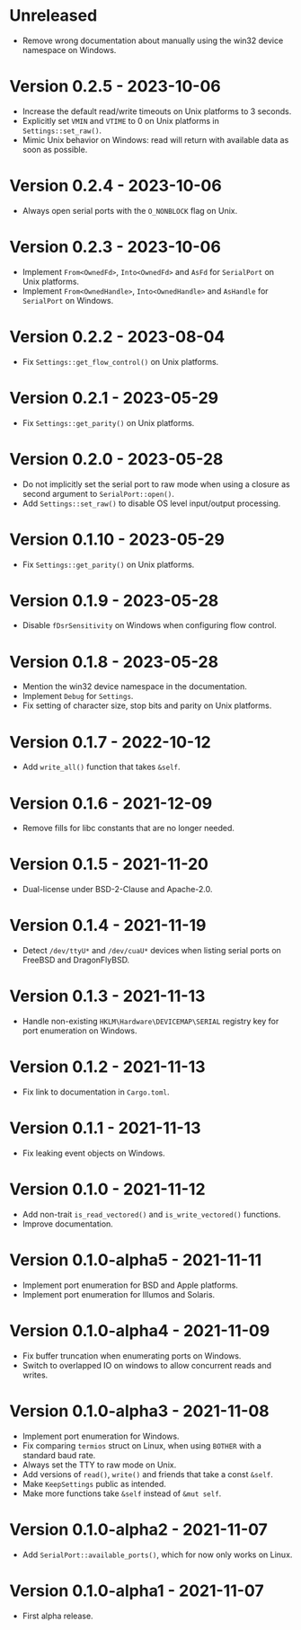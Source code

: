 # Unreleased
- Remove wrong documentation about manually using the win32 device namespace on Windows.

# Version 0.2.5 - 2023-10-06
- Increase the default read/write timeouts on Unix platforms to 3 seconds.
- Explicitly set `VMIN` and `VTIME` to 0 on Unix platforms in `Settings::set_raw()`.
- Mimic Unix behavior on Windows: read will return with available data as soon as possible.

# Version 0.2.4 - 2023-10-06
- Always open serial ports with the `O_NONBLOCK` flag on Unix.

# Version 0.2.3 - 2023-10-06
- Implement `From<OwnedFd>`, `Into<OwnedFd>` and `AsFd` for `SerialPort` on Unix platforms.
- Implement `From<OwnedHandle>`, `Into<OwnedHandle>` and `AsHandle` for `SerialPort` on Windows.

# Version 0.2.2 - 2023-08-04
- Fix `Settings::get_flow_control()` on Unix platforms.

# Version 0.2.1 - 2023-05-29
- Fix `Settings::get_parity()` on Unix platforms.

# Version 0.2.0 - 2023-05-28
- Do not implicitly set the serial port to raw mode when using a closure as second argument to `SerialPort::open()`.
- Add `Settings::set_raw()` to disable OS level input/output processing.

# Version 0.1.10 - 2023-05-29
- Fix `Settings::get_parity()` on Unix platforms.

# Version 0.1.9 - 2023-05-28
- Disable `fDsrSensitivity` on Windows when configuring flow control.

# Version 0.1.8 - 2023-05-28
- Mention the win32 device namespace in the documentation.
- Implement `Debug` for `Settings`.
- Fix setting of character size, stop bits and parity on Unix platforms.

# Version 0.1.7 - 2022-10-12
- Add `write_all()` function that takes `&self`.

# Version 0.1.6 - 2021-12-09
- Remove fills for libc constants that are no longer needed.

# Version 0.1.5 - 2021-11-20
- Dual-license under BSD-2-Clause and Apache-2.0.

# Version 0.1.4 - 2021-11-19
- Detect `/dev/ttyU*` and `/dev/cuaU*` devices when listing serial ports on FreeBSD and DragonFlyBSD.

# Version 0.1.3 - 2021-11-13
- Handle non-existing `HKLM\Hardware\DEVICEMAP\SERIAL` registry key for port enumeration on Windows.

# Version 0.1.2 - 2021-11-13
- Fix link to documentation in `Cargo.toml`.

# Version 0.1.1 - 2021-11-13
- Fix leaking event objects on Windows.

# Version 0.1.0 - 2021-11-12
- Add non-trait `is_read_vectored()` and `is_write_vectored()` functions.
- Improve documentation.

# Version 0.1.0-alpha5 - 2021-11-11
- Implement port enumeration for BSD and Apple platforms.
- Implement port enumeration for Illumos and Solaris.

# Version 0.1.0-alpha4 - 2021-11-09
- Fix buffer truncation when enumerating ports on Windows.
- Switch to overlapped IO on windows to allow concurrent reads and writes.

# Version 0.1.0-alpha3 - 2021-11-08
- Implement port enumeration for Windows.
- Fix comparing `termios` struct on Linux, when using `BOTHER` with a standard baud rate.
- Always set the TTY to raw mode on Unix.
- Add versions of `read()`, `write()` and friends that take a const `&self`.
- Make `KeepSettings` public as intended.
- Make more functions take `&self` instead of `&mut self`.

# Version 0.1.0-alpha2 - 2021-11-07
- Add `SerialPort::available_ports()`, which for now only works on Linux.

# Version 0.1.0-alpha1 - 2021-11-07
- First alpha release.
